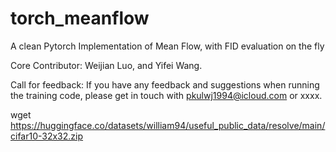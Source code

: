 # torch_meanflow
A clean Pytorch Implementation of Mean Flow, with FID evaluation on the fly

Core Contributor: Weijian Luo, and Yifei Wang. 

Call for feedback: If you have any feedback and suggestions when running the training code, please get in touch with pkulwj1994@icloud.com or xxxx.


wget https://huggingface.co/datasets/william94/useful_public_data/resolve/main/cifar10-32x32.zip
